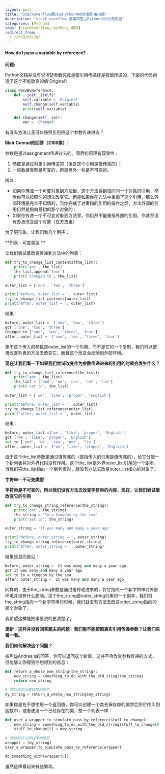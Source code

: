 ```yaml
---
layout: post
title: "StackOverflow翻译之Python中的参数引用问题"
description: "stack overflow 高票回答之Python中的引用问题"
categories: [Python]
tags: [stackoverflow, python, 翻译]
redirect_from:
  - /2018/03/26/
---
```

#### How do I pass a variable by reference?

**问题:**

Python文档并没有说清楚参数究竟是按引用传递还是按值传递的，下面的代码创造了这个不能改变的值‘Original’:

```python
class PassByReference:
    def __init__(self):
        self.variable = 'Original'
        self.change(self.variable)
        print(self.variable)

    def change(self, var):
        var = 'Changed'
```

有没有方法让我可以按照引用把这个参数传递进去？

**Blair Conrad的回答（2106票）：**

参数是通过assignment传递过去的。背后的原理有双重性：

1. 参数是通过对象引用传递的（但是这个引用是值传递的）；
2. 一些数据类型是可变的，但是另外一些是不可变的。

所以：

* 如果你传递一个可变对象到方法里，这个方法得到指向同一个对象的引用，然后你可以按照你的想法改变它。但是如果你在方法中重指了这个引用，那么外部环境是完全不知情的，当你完成了对重指的引用的操作之后，方法外部的引用仍然是指向最初的那个对象的；
* 如果你传递一个不可变对象到方法里，你仍然不能重指外部的引用，你甚至没有办法改变这个对象（在方法里）

为了更形象，让我们看几个例子：

**列表 - 可变类型 **

让我们尝试着改变传递到方法中的列表：

```python
def try_to_change_list_contents(the_list):
    print('got', the_list)
    the_list.append('four')
    print('changed to', the_list)
    
outer_list = ['one', 'two', 'three']

print('before, outer_list = ', outer_list)
try_to_change_list_contents(outer_list)
print('after, outer_list = ', outer_list)
```

结果：

```python
before, outer_list =  ['one', 'two', 'three']
got ['one', 'two', 'three']
changed to ['one', 'two', 'three', 'four']
after, outer_list =  ['one', 'two', 'three', 'four']
```

鉴于这个传入的参数是outer_list的一个引用，而不是它的一个复制，我们可以使用改变列表的方法去改变它，而且这个改变会反映到外部环境。

**现在让我们看一下如果我们尝试改变作为参数传递进来的引用的时候会发生什么？**

```python
def try_to_change_list_reference(the_list):
    print('got', the_list)
    the_list = ['and', 'we', 'can', 'not', 'lie']
    print('set to', the_list)
    
outer_list = ['we', 'like', 'proper', 'English']

print('before, outer_list = ', outer_list)
try_to_change_list_reference(outer_list)
print('after, outer_list = ', outer_list)
```

结果：

```python
before, outer_list =['we', 'like', 'proper', 'English']
got ['we', 'like', 'proper', 'English']
set to ['and', 'we', 'can', 'not', 'lie']
after, outer_list =  ['we', 'like', 'proper', 'English']
```

由于这个the_list参数是通过值传递的（是指传入的引用是值传递的），给它分配一个新列表并对外界代码没有作用。这个the_list是外界outer_list引用的一个副本，当我们把the_list指向一个新列表时，就没有办法去改变outer_list指向的对象了。

**字符串—不可变类型**

**字符串是不可变的，所以我们没有方法去改变字符串的内容，现在，让我们尝试着改变它的引用**

```python
def try_to_change_string_reference(the_string):
    print('got', the_string)
    the_string = 'In a kingdom by the sea'
    print('set to', the_string)
    
outer_string = 'It was many and many a year ago'

print('before, outer_string = ', outer_string)
try_to_change_string_reference(outer_string)
print('after, outer_string = ', outer_string)
```

结果是显而易见：

```python
before, outer_string =  It was many and many a year ago
got It was many and many a year ago
set to In a kingdom by the sea
after, outer_string =  It was many and many a year ago
```

同样的，由于the_string参数是通过值传递进来的，将它指向一个新字符串对外部环境并没有什么影响。这个the_string是outer_string引用的一个副本，我们将the_string指向一个新字符串的时候，我们就没有方法去改变outer_string指向的那个对象了。

我希望这样能把事情说的更清楚了。

**更新：这样并没有回答题主的问题：我们能不能按照真实引用传递参数？让我们来看一看。**

**我们如何解决这个问题？**

按照@Andrea's的回答，你可以返回这个新值，这并不会改变参数传递的方式，但能够让你得到你想得到的信息：

```python
def return_a_whole_new_string(the_string):
    new_string = something_to_do_with_the_old_sting(the_string)
    return new_string

# 然后你可以像这样调用它
my_string = return_a_whole_new_string(my_string)
```

如果你是在不想使用一个返回值，你可以创建一个类去保存你的值然后把它传入到函数中，或者使用一个已经存在的类，想一个列表一样：

```python
def user_a_wrapper_to_simulate_pass_by_referece(stuff_to_change):
    new_string = something_to_do_with_the_old_string(stuff_to_change[0])
    stuff_to_change[0] = new_string
    
# 然后你可以想这样调用它
wrapper = [my_string]
user_a_wrapper_to_simulate_pass_by_reference(wrapper)

do_something_with(wrapper[0])
```

虽然这样看起来有些繁琐。
